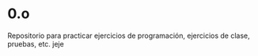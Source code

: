 # 0.o
Repositorio para practicar ejercicios de programación, ejercicios de clase, pruebas, etc. jeje
